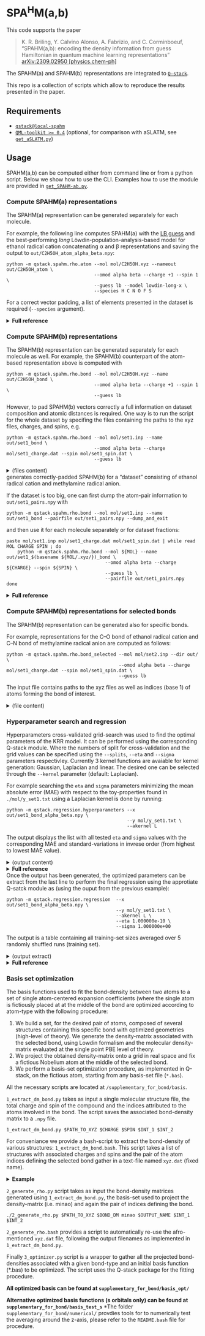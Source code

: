 # SPA<sup>H</sup>M(a,b)

This code supports the paper
>  K. R. Briling, Y. Calvino Alonso, A. Fabrizio, and C. Corminboeuf,<br>
> “SPAHM(a,b): encoding the density information from guess Hamiltonian in quantum machine learning representations”<br>
> [arXiv:2309.02950 [physics.chem-ph]](https://doi.org/10.48550/arXiv.2309.02950)<br>

The SPAHM(a) and SPAHM(b) representations are integrated to
[`Q-stack`](https://github.com/lcmd-epfl/Q-stack/tree/local-spahm).

This repo is a collection of scripts which allow to reproduce the results presented in the paper.

## Requirements
* [`qstack@local-spahm`](https://github.com/lcmd-epfl/Q-stack/tree/local-spahm)
* [`QML-toolkit >= 0.4`](https://www.qmlcode.org/) (optional, for comparison with aSLATM, see [`get_aSLATM.py`](get_aSLATM.py))

## Usage
<!-- See [workflow.md](workflow.md) for scripts to reproduce the results of the paper. !-->

SPAHM(a,b) can be computed either from command line or from a python script.
Below we show how to use the CLI.
Examples how to use the module are provided in [`get_SPAHM-ab.py`](get_SPAHM-ab.py).

### Compute SPAHM(a) representations


The SPAHM(a) representation can be generated separately for each molecule.

For example, the following line computes SPAHM(a)
with the [LB guess](https://doi.org/10.1007/s00214-019-2521-3) and the best-performing *long* Löwdin-population-analysis-based model
for ethanol radical cation concatenating α and β representations and saving the output to `out/C2H5OH_atom_alpha_beta.npy`:
```
python -m qstack.spahm.rho.atom --mol mol/C2H5OH.xyz --nameout out/C2H5OH_atom \
                                --omod alpha beta --charge +1 --spin 1 \
                                --guess lb --model lowdin-long-x \
                                --species H C N O F S
```
For a correct vector padding, a list of elements presented in the dataset is required (`--species` argument).

<details><summary><b>Full reference</b></summary>

```
usage: atom.py [-h] --mol MOL [--guess GUESS] [--units UNITS] [--basis-set BASIS] [--aux-basis AUXBASIS] [--model MODEL] [--dm DM]
               [--species ELEMENTS [ELEMENTS ...]] [--charge CHARGE] [--spin SPIN] [--xc XC] [--nameout NAMEOUT]
               [--omod OMOD [OMOD ...]]

  --mol MOL                           the path to the xyz file with the molecular structure
  --species ELEMENTS [ELEMENTS ...]   the elements contained in the database
  --nameout NAMEOUT                   name of the output representations file.
  --charge CHARGE                     total charge of the system (default: 0)
  --spin SPIN                         number of unpaired electrons (default: None) (use 0 to treat a closed-shell system in a UHF manner)
  --units UNITS                       the units of the input coordinates (default: Angstrom)

  --xc XC                             DFT functional for the SAD guess (default: hf)
  --guess GUESS                       the initial guess Hamiltonian to be used (default: LB)
  --basis-set BASIS                   basis set for computing density matrix (default: minao)
  --aux-basis AUXBASIS                auxiliary basis set for density fitting (default: ccpvdzjkfit)
  --model MODEL                       the model to use when creating the representation (default: Lowdin-long-x)
  --omod OMOD [OMOD ...]              model(s) for open-shell systems (alpha, beta, sum, diff, default: ['alpha', 'beta'])
  --dm DM                             a density matrix to load instead of computing the guess
```
</details>

### Compute SPAHM(b) representations

The SPAHM(b) representation can be generated separately for each molecule as well.
For example, the SPAHM(b) counterpart of the atom-based representation above is computed with
```
python -m qstack.spahm.rho.bond --mol mol/C2H5OH.xyz --name out/C2H5OH_bond \
                                --omod alpha beta --charge +1 --spin 1 \
                                --guess lb
```

However, to pad SPAHM(b) vectors correctly a full information on dataset composition and atomic distances is required.
One way is to run the script for the whole dataset by specifing the files containing the paths to the xyz files, charges, and spins, e.g.
```
python -m qstack.spahm.rho.bond --mol mol/set1.inp --name out/set1_bond \
                                --omod alpha beta --charge mol/set1_charge.dat --spin mol/set1_spin.dat \
                                --guess lb
```

<details><summary>(files content)</summary>

```
==> mol/set1.inp <==
mol/C2H5OH.xyz
mol/CH3NH2.xyz

==> mol/set1_charge.dat <==
+1
-1

==> mol/set1_spin.dat <==
1
1
```
</details>
generates correctly-padded SPAHM(b) for a “dataset” consisting of ethanol radical cation and methylamine radical anion.

If the dataset is too big, one can first dump the atom-pair information to `out/set1_pairs.npy` with
```
python -m qstack.spahm.rho.bond --mol mol/set1.inp --name out/set1_bond --pairfile out/set1_pairs.npy --dump_and_exit
```
and then use it for each molecule separately or for dataset fractions:
```
paste mol/set1.inp mol/set1_charge.dat mol/set1_spin.dat | while read MOL CHARGE SPIN ; do
    python -m qstack.spahm.rho.bond --mol ${MOL} --name out/set1_$(basename ${MOL/.xyz/})_bond \
                                    --omod alpha beta --charge ${CHARGE} --spin ${SPIN} \
                                    --guess lb \
                                    --pairfile out/set1_pairs.npy
done
```


<details><summary><b>Full reference</b></summary>

```
usage: bond.py [-h] --mol FILENAME --name NAME_OUT [--guess GUESS] [--units UNITS] [--basis BASIS] [--charge CHARGE] [--spin SPIN]
               [--xc XC] [--dir DIR] [--cutoff CUTOFF] [--bpath BPATH] [--omod OMOD [OMOD ...]] [--print PRINT] [--zeros] [--split]
               [--merge] [--onlym0] [--savedm] [--readdm READDM] [--elements ELEMENTS [ELEMENTS ...]] [--pairfile PAIRFILE]
               [--dump_and_exit]

  --mol FILENAME                        path to an xyz file / to a list of molecular structures in xyz format
  --name NAME_OUT                       name of the output file
  --guess GUESS                         initial guess
  --units UNITS                         the units of the input coordinates (default: Angstrom)
  --basis BASIS                         AO basis set (default=MINAO)
  --charge CHARGE                       charge / path to a file with a list of thereof
  --spin SPIN                           number of unpaired electrons / path to a file with a list of thereof
  --xc XC                               DFT functional for the SAD guess (default=hf)
  --dir DIR                             directory to save the output in (default=current dir)
  --cutoff CUTOFF                       bond length cutoff in Å (default=5.0)
  --bpath BPATH                         directory with basis sets (default=<...>/qstack/spahm/rho/basis_opt)
  --omod OMOD [OMOD ...]                model for open-shell systems (alpha, beta, sum, diff, default=['alpha', 'beta'])
  --print PRINT                         printing level
  --zeros                               use a version with more padding zeros
  --split                               split into molecules
  --merge                               merge different omods
  --onlym0                              use only functions with m=0
  --savedm                              save density matrices
  --readdm READDM                       directory to read density matrices from
  --elements ELEMENTS [ELEMENTS ...]    the elements to limit the representation for
  --pairfile PAIRFILE                   path to the atom pair file
  --dump_and_exit                       write the atom pair file and exit if --pairfile is set
```
</details>

### Compute SPAHM(b) representations for selected bonds

The SPAHM(b) representation can be generated also for specific bonds.

For example, representations for the C–O bond of ethanol radical cation and C–N bond of methylamine radical anion
are computed as follows:
```
python -m qstack.spahm.rho.bond_selected --mol mol/set2.inp --dir out/ \
                                         --omod alpha beta --charge mol/set1_charge.dat --spin mol/set1_spin.dat \
                                         --guess lb
```
The input file contains paths to the xyz files as well as indices (base 1) of atoms forming the bond of interest.
<details><summary>(file content)</summary>

```
==> mol/set2.inp <==
mol/C2H5OH.xyz   2 3
mol/CH3NH2.xyz   1 2
```
</details>

### Hyperparameter search and regression
Hyperparameters cross-validated grid-search was used to find the optimal parameters of the KRR model. It can be performed using the corresponding Q-stack module.
Where the numbers of split for cross-validation and the grid values can be specified using the `--splits`, `--eta` and `--sigma`
parameters respectivley. Currently 3 kernel functions are avaiable for kernel generation: Gaussian, Laplacian and linear. The desired one can 
be selected through the `--kernel` parameter (default: Laplacian).

For example searching the `eta` and `sigma` parameters minimizing the mean absolute error (MAE) with respect to the toy-properties found in 
`./mol/y_set1.txt` using a Laplacian kernel is done by running:
```
python -m qstack.regression.hyperparameters --x out/set1_bond_alpha_beta.npy \
                                            --y mol/y_set1.txt \
                                            --akernel L
```
The output displays the list with all tested `eta` and `sigma` values with the corresponding MAE and standard-variations in invrese order 
(from highest to lowest MAE value).

<details><summary>(output content)</summary>

```
error        stdev          eta          sigma
5.178182e+00 1.393084e+00 | 1.000000e+00 1.000000e+06
5.178182e+00 1.393083e+00 | 1.000000e+00 3.162278e+05
    ...         ...             ...         ...
3.451178e+00 1.545717e+00 | 3.162278e-08 1.000000e+02
3.450524e+00 1.510564e+00 | 1.000000e-05 1.000000e+01
3.450092e+00 1.550506e+00 | 1.000000e-10 1.000000e+04
3.449305e+00 1.552126e+00 | 1.000000e-10 3.162278e+03
3.448982e+00 1.552641e+00 | 1.000000e-10 1.000000e+03
3.448697e+00 1.552728e+00 | 1.000000e-10 3.162278e+02
3.448032e+00 1.552502e+00 | 1.000000e-10 1.000000e+02
3.447143e+00 1.549218e+00 | 3.162278e-08 3.162278e+01
3.446003e+00 1.551632e+00 | 1.000000e-10 3.162278e+01
3.439973e+00 1.548043e+00 | 3.162278e-08 1.000000e+01
3.439598e+00 1.548834e+00 | 1.000000e-10 1.000000e+01
3.429671e+00 1.512283e+00 | 1.000000e-05 3.162278e+00
3.419343e+00 1.539770e+00 | 3.162278e-08 3.162278e+00
3.419226e+00 1.540019e+00 | 1.000000e-10 3.162278e+00
3.359772e+00 1.498204e+00 | 1.000000e-05 1.000000e+00
3.353693e+00 1.512606e+00 | 3.162278e-08 1.000000e+00
3.353659e+00 1.512681e+00 | 1.000000e-10 1.000000e+00

```
</details>
<details><summary><b>Full reference</b></summary>

```
usage: hyperparameters.py [-h] --x REPR --y PROP [--test TEST_SIZE] [--akernel AKERNEL] [--gkernel GKERNEL] [--gdict [GDICT ...]] [--splits SPLITS] [--print PRINTLEVEL]
                          [--eta ETA [ETA ...]] [--sigma SIGMA [SIGMA ...]] [--ll] [--ada] [--readkernel]

This program finds the optimal hyperparameters.

options:
  -h, --help            show this help message and exit
  --x REPR              path to the representations file
  --y PROP              path to the properties file
  --test TEST_SIZE      test set fraction (default=0.2)
  --akernel AKERNEL     local kernel type (G for Gaussian, L for Laplacian, myL for Laplacian for open-shell systems) (default L)
  --gkernel GKERNEL     global kernel type (avg for average kernel, rem for REMatch kernel) (default )
  --gdict [GDICT ...]   dictionary like input string to initialize global kernel parameters
  --splits SPLITS       k in k-fold cross validation (default=5)
  --print PRINTLEVEL    printlevel
  --eta ETA [ETA ...]   eta array
  --sigma SIGMA [SIGMA ...]
                        sigma array
  --ll                  if correct for the numper of threads
  --ada                 if adapt sigma
  --readkernel          if X is kernel

```
</details>
Once the output has been generated, the optimized parameters can be extract from the last line to perform the final regression using the 
approtiate Q-satck module as (using the ouput from the previous example):

```
python -m qstack.regression.regression  --x out/set1_bond_alpha_beta.npy \
                                        --y mol/y_set1.txt \
                                        --akernel L \
                                        --eta 1.000000e-10 \
                                        --sigma 1.000000e+00
```

The output is a table containing all training-set sizes averaged over 5 randomly shuffled runs (training set).
<details><summary>(output extract)</summary>
size    MAE             STD

```
1	4.109106e+00	1.125572e+00
3	4.140986e+00	1.258406e+00
6	2.546631e+00	8.568210e-01
9	1.737456e+00	4.872807e-01
12	2.436564e+00	1.763576e-12

```

</details>

<details><summary><b>Full reference</b></summary>

```
usage: regression.py [-h] --x REPR --y PROP [--test TEST_SIZE] [--eta ETA] [--sigma SIGMA] [--akernel AKERNEL] [--gkernel GKERNEL] [--gdict [GDICT ...]] [--splits SPLITS]
                     [--train TRAIN_SIZE [TRAIN_SIZE ...]] [--debug] [--ll] [--readkernel]

This program computes the learning curve.

options:
  -h, --help            show this help message and exit
  --x REPR              path to the representations file
  --y PROP              path to the properties file
  --test TEST_SIZE      test set fraction (default=0.2)
  --eta ETA             eta hyperparameter (default=1e-05)
  --sigma SIGMA         sigma hyperparameter (default=32.0)
  --akernel AKERNEL     local kernel type (G for Gaussian, L for Laplacian, myL for Laplacian for open-shell systems) (default L)
  --gkernel GKERNEL     global kernel type (avg for average kernel, rem for REMatch kernel) (default None)
  --gdict [GDICT ...]   dictionary like input string to initialize global kernel parameters
  --splits SPLITS       number of splits (default=5)
  --train TRAIN_SIZE [TRAIN_SIZE ...]
                        training set fractions
  --debug               enable debug
  --ll                  if correct for the numper of threads
  --readkernel          if X is kernel

```
</details>

### Basis set optimization
The basis functions used to fit the bond-density between two atoms to a set of single atom-centered expansion coefficients (where the single atom is fictiously placed at 
at the middle of the bond are optimized according to atom-type with the following procedure:
1. We build a set, for the desired pair of atoms, composed of several structures containing this specific bond with optimized geometries (high-level of theory). We generate the density-matrix 
associated with the selected bond, using Lowdin formalism and the molecular density-matrix evaluated at the single point PBE level of theory.
2. We project the obtained density-matrix onto a grid in real space and fix a fictious Nobelium atom at the middle of the selected bond.
3. We perform a basis-set optimization procedure, as implemented in Q-stack, on the fictious atom, starting from any basis-set file (`*.bas`). 

All the necessary scripts are located at `/supplementary_for_bond/basis`.

`1_extract_dm_bond.py` takes as input a single molecular structure file, the total charge and spin of the compound and the indices attributed to the atoms involved in the bond. 
The script saves the associated bond-density matrix to a `.npy` file.
```
1_extract_dm_bond.py $PATH_TO_XYZ $CHARGE $SPIN $INT_1 $INT_2
```
For conveniance we provide a bash-script to extract the bond-density of various structures: `1_extract_dm_bond.bash`. This script takes a list of structures with associated
charges and spins and the pair of the atom indices defining the selected bond gather in a text-file named `xyz.dat` (fixed name).
<details><summary><b>Example</b></summary>

```
# mol charge spin a1 a2
CH4.xyz        0 0       1 2
CO.xyz         0 0       1 2
H2CCH2.xyz     0 0       1 4
H2CNH.xyz      0 0       1 4
```
</details>

`2_generate_rho.py` script takes as input the bond-density matrices generated using `1_extract_dm_bond.py`, the basis-set used to project the density-matrix (i.e. minao) 
and again the pair of indices defining the bond.
```
./2_generate_rho.py $PATH_TO_XYZ $BOND_DM minao $OUTPUT_NAME $INT_1 $INT_2
```
`2_generate_rho.bash` provides a script to automatically re-use the afro-mentioned `xyz.dat` file, following the output filenames as implemented in `1_extract_dm_bond.py`.

Finally `3_optimizer.py` script is a wrapper to gather all the projected bond-densities associated with a given  bond-type and an initial basis function (*.bas) to be optimized. 
The script uses the Q-stack package for the fitting procedure.

**All optimized basis can be found at `supplementary_for_bond/basis_opt/`**

**Alternative optimized basis functions (s orbitals only) can be found at `supplementary_for_bond/basis_test_s`**
*The folder `supplementary_for_bond/numerical/` provdies tools for to numerically test the averaging around the z-axis, please refer to the `README.bash` file for procedure.
